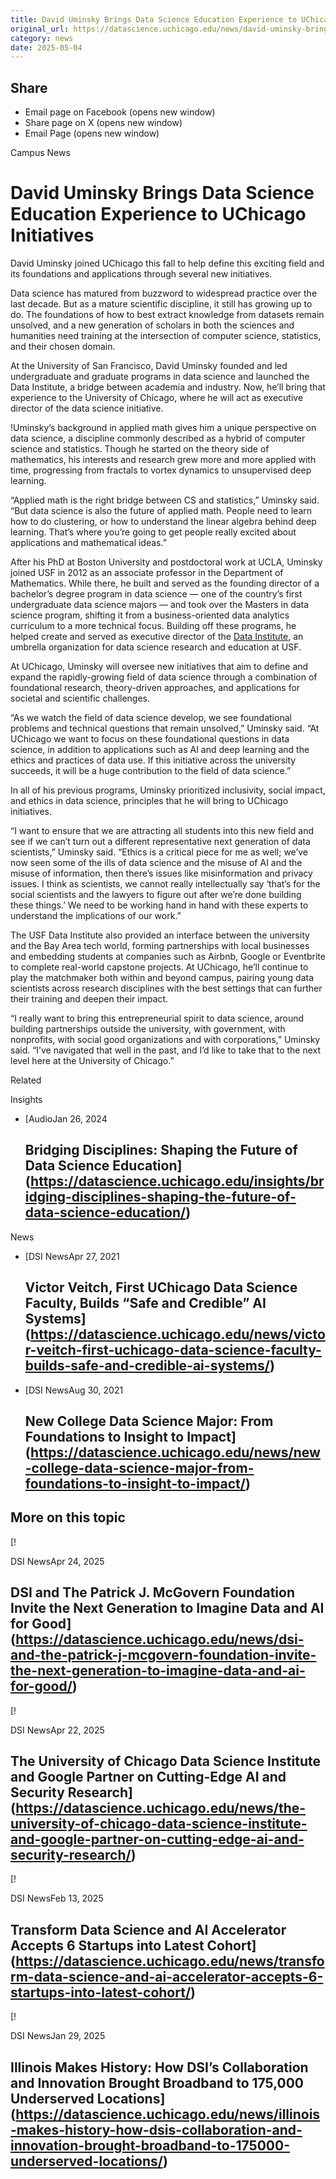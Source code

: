 ```yaml
---
title: David Uminsky Brings Data Science Education Experience to UChicago Initiatives – DSI
original_url: https://datascience.uchicago.edu/news/david-uminsky-brings-data-science-education-experience-to-uchicago-initiatives
category: news
date: 2025-05-04
---
```


## Share

* Email page on Facebook (opens new window)
* Share page on X (opens new window)
* Email Page (opens new window)

<!-- Table-like structure detected -->

Campus News

# David Uminsky Brings Data Science Education Experience to UChicago Initiatives

David Uminsky joined UChicago this fall to help define this exciting field and its foundations and applications through several new initiatives.

Data science has matured from buzzword to widespread practice over the last decade. But as a mature scientific discipline, it still has growing up to do. The foundations of how to best extract knowledge from datasets remain unsolved, and a new generation of scholars in both the sciences and humanities need training at the intersection of computer science, statistics, and their chosen domain.

At the University of San Francisco, David Uminsky founded and led undergraduate and graduate programs in data science and launched the Data Institute, a bridge between academia and industry. Now, he’ll bring that experience to the University of Chicago, where he will act as executive director of the data science initiative. 

!Uminsky’s background in applied math gives him a unique perspective on data science, a discipline commonly described as a hybrid of computer science and statistics. Though he started on the theory side of mathematics, his interests and research grew more and more applied with time, progressing from fractals to vortex dynamics to unsupervised deep learning.

“Applied math is the right bridge between CS and statistics,” Uminsky said. “But data science is also the future of applied math. People need to learn how to do clustering, or how to understand the linear algebra behind deep learning. That’s where you’re going to get people really excited about applications and mathematical ideas.”

After his PhD at Boston University and postdoctoral work at UCLA, Uminsky joined USF in 2012 as an associate professor in the Department of Mathematics. While there, he built and served as the founding director of a bachelor’s degree program in data science — one of the country’s first undergraduate data science majors — and took over the Masters in data science program, shifting it from a business-oriented data analytics curriculum to a more technical focus. Building off these programs, he helped create and served as executive director of the [Data Institute](https://www.usfca.edu/data-institute), an umbrella organization for data science research and education at USF.

At UChicago, Uminsky will oversee new initiatives that aim to define and expand the rapidly-growing field of data science through a combination of foundational research, theory-driven approaches, and applications for societal and scientific challenges.

“As we watch the field of data science develop, we see foundational problems and technical questions that remain unsolved,” Uminsky said. “At UChicago we want to focus on these foundational questions in data science, in addition to applications such as AI and deep learning and the ethics and practices of data use. If this initiative across the university succeeds, it will be a huge contribution to the field of data science.”

In all of his previous programs, Uminsky prioritized inclusivity, social impact, and ethics in data science, principles that he will bring to UChicago initiatives.

“I want to ensure that we are attracting all students into this new field and see if we can’t turn out a different representative next generation of data scientists,” Uminsky said. “Ethics is a critical piece for me as well; we’ve now seen some of the ills of data science and the misuse of AI and the misuse of information, then there’s issues like misinformation and privacy issues. I think as scientists, we cannot really intellectually say ‘that’s for the social scientists and the lawyers to figure out after we’re done building these things.’ We need to be working hand in hand with these experts to understand the implications of our work.”

The USF Data Institute also provided an interface between the university and the Bay Area tech world, forming partnerships with local businesses and embedding students at companies such as Airbnb, Google or Eventbrite to complete real-world capstone projects. At UChicago, he’ll continue to play the matchmaker both within and beyond campus, pairing young data scientists across research disciplines with the best settings that can further their training and deepen their impact.

“I really want to bring this entrepreneurial spirit to data science, around building partnerships outside the university, with government, with nonprofits, with social good organizations and with corporations,” Uminsky said. “I’ve navigated that well in the past, and I’d like to take that to the next level here at the University of Chicago.”

Related

Insights

* [AudioJan 26, 2024

  ## Bridging Disciplines: Shaping the Future of Data Science Education](https://datascience.uchicago.edu/insights/bridging-disciplines-shaping-the-future-of-data-science-education/)

News

* [DSI NewsApr 27, 2021

  ## Victor Veitch, First UChicago Data Science Faculty, Builds “Safe and Credible” AI Systems](https://datascience.uchicago.edu/news/victor-veitch-first-uchicago-data-science-faculty-builds-safe-and-credible-ai-systems/)
* [DSI NewsAug 30, 2021

  ## New College Data Science Major: From Foundations to Insight to Impact](https://datascience.uchicago.edu/news/new-college-data-science-major-from-foundations-to-insight-to-impact/)

## More on this topic

[!

DSI NewsApr 24, 2025

## DSI and The Patrick J. McGovern Foundation Invite the Next Generation to Imagine Data and AI for Good](https://datascience.uchicago.edu/news/dsi-and-the-patrick-j-mcgovern-foundation-invite-the-next-generation-to-imagine-data-and-ai-for-good/)
[!

DSI NewsApr 22, 2025

## The University of Chicago Data Science Institute and Google Partner on Cutting-Edge AI and Security Research](https://datascience.uchicago.edu/news/the-university-of-chicago-data-science-institute-and-google-partner-on-cutting-edge-ai-and-security-research/)
[!

DSI NewsFeb 13, 2025

## Transform Data Science and AI Accelerator Accepts 6 Startups into Latest Cohort](https://datascience.uchicago.edu/news/transform-data-science-and-ai-accelerator-accepts-6-startups-into-latest-cohort/)
[!

DSI NewsJan 29, 2025

## Illinois Makes History: How DSI’s Collaboration and Innovation Brought Broadband to 175,000 Underserved Locations](https://datascience.uchicago.edu/news/illinois-makes-history-how-dsis-collaboration-and-innovation-brought-broadband-to-175000-underserved-locations/)